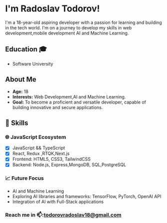 
#  I'm Radoslav Todorov!

I'm a 18-year-old aspiring developer with a passion for learning and building in the tech world. I'm on a journey to develop my skills in  web development,mobile development AI and Machine Learning.
## Education 🎓
- Software University
## About Me

- **Age:** 18
- **Interests:** Web Development,AI and Machine Learning.
- **Goal:** To become a proficient and versatile developer, capable of building innovative and secure applications.


## 🚀 Skills

### 🌐 JavaScript Ecosystem  
- [x]  JavaScript && TypeScript
- [x] React, Redux ,RTQK,Next.js
- [x] Frontend: HTML5, CSS3, TailwindCSS  
- [x] Backend: Node.js, Express,MongoDB, SQL,PostgreSQL

### 📈 Future Focus  
- AI and Machine Learning 
- Exploring AI libraries and frameworks: TensorFlow, PyTorch, OpenAI API  
- Integration of AI with Full-Stack applications  


### Reach me in 📫:todorovradoslav18@gmail.com
<!---
Radolsav16/Radolsav16 is a ✨ special ✨ repository because its `README.md` (this file) appears on your GitHub profile.
You can click the Preview link to take a look at your changes.
--->
